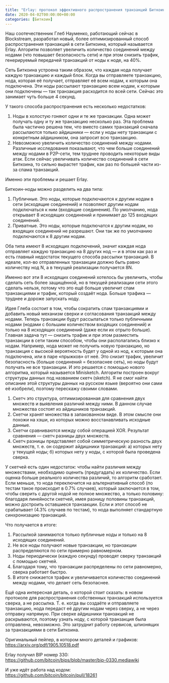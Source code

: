```yaml
---
title: "Erlay: протокол эффективного распространения транзакций Биткоина"
date: 2020-04-02T00:00:00+00:00
categories: [Биткоин]
---
```


Наш соотечественник Глеб Науменко, работающий сейчас в Blockstream, разработал новый, более оптимизированный способ распространения транзакций в сети Биткоина, который называется Erlay. Алгоритм позволяет увеличить количество соединений между нодами (что повышает безопасность сети) и при этом снизить трафик, генерируемый передачей транзакций от ноды к ноде, на 40%.

Сеть Биткоина устроена таким образом, что каждая нода получает каждую транзакцию и каждый блок. Когда вы отправляете транзакцию, нода, которая её получает, отправляет её всем нодам, к которым она подключена. Эти ноды рассылают транзакцию всем нодам, к которым они подключены — так транзакция расходится по всей сети. Сейчас это занимает чуть больше 4 секунд.

У такого способа распространения есть несколько недостатков:
1. Ноды в холостую гоняют одни и те же транзакции. Одна может получать одну и ту же транзакцию несколько раз. Эта проблема была частично решена тем, что вместо самих транзакций сначала рассылаются только айдишники — если у ноды нету транзакции с конкретным айдишником, она запросит всю транзакцию.
2. Невозможно увеличить количество соединений между нодами. Различные исследования показывают, что чем больше соединений между нодами в P2P-сети, тем труднее проводить некоторые виды атак. Если сейчас увеличивать количество соединений в сети Биткоина, то сильно вырастет трафик, как раз по большей части из-за спама транзакций.

Именно эти проблемы и решает Erlay.

Биткоин-ноды можно разделить на два типа:
1. Публичные. Это ноды, которые подключаются к другим нодам в сети (исходящие соединений) и позволяют другим нодам подключаться к ним (входящие соединения). По умолчанию, нода открывает 8 исходящих соединений и принимает до 125 входящих соединений.
2. Приватные. Это ноды, которые подключатся к другим нодам, но входящих соединений не разрешают. Они так же по умолчанию подключаются к 8 другим нодам.

Оба типа имеют 8 исходящих подключений, значит каждая нода отправляет каждую транзакцию на 8 других нод — и в этом как раз и есть главный недостаток текущего способа рассылки транзакций. В идеале, кол-во отправленных транзакции должно быть равно количеству нод N, а в текущей реализации получается 8N.

Именно вот эти 8 исходящих соединений хотелось бы увеличить, чтобы сделать сеть более защищённой, но в текущей реализации сети этого сделать нельзя, потому что это ещё больше увеличит спам транзакциями и трафик, который создаёт нода. Больше трафика — труднее и дороже запускать ноду.

Идея Глеба состоит в том, чтобы сократить спам транзакциями и добавить новый механизм сверки и согласования транзакций между нодами.
Теперь транзакции будут рассылаться только публичными нодами (нодами с большим количеством входящих соединений) и только на 8 исходящих соединений (даже если их отрыто больше). Главная задача тут — снизить трафик и при этом разместить транзакции в сети таким способом, чтобы они располагались близко к нодам. Например, нода может не получить новую транзакцию, но транзакция с высокой вероятность будет у одной из нод, к которым она подключена, или в паре «прыжков» от неё. Это снизит трафик, увеличит безопасность (больше соединений = безопаснее сеть), но ноды будут получать не все транзакции. И это решается с помощью нового алгоритма, который называется Minisketch. Алгоритм построен вокруг структуры данных под названием скетч (sketch). Я не смог найти описание этой структуры данных на русском языке (вероятно они сами её изобрели), поэтому перескажу своими словами.
1. Скетч это структура, оптимизированная для сравнения двух множеств и выявления различий между ними. В данном случае множества состоят из айдишников транзакций.
2. Скетчи хранят множества в запакованном виде. В этом смысле они похожи на хэши, из которых можно восстанавливать исходные данные.
3. Скетчи сравниваются между собой операцией XOR. Результат сравнения — скетч разницы двух множеств.
4. Скетч разницы представляет собой симметрическую разность двух множеств, т. е. он содержит айдишники транзакций: а) которых нету у текущей ноды; б) которых нету у ноды, с которой была проведена сверка.

У скетчей есть один недостаток: чтобы найти различия между множествами, необходимо оценить (предугадать) их количество. Если оценка больше реального количества различий, то алгоритм сработает. Если меньше, то нода переключится на альтернативный способ (по тестам такое происходит в 0.7% случаев), который заключается в том, чтобы сверить с другой нодой не полное множество, а только половину: благодаря линейности скетчей, имея разницу половины транзакций, можно достроить оставшиеся транзакции. Если и этот способ не срабатывает (4.3% случаев по тестам), то нода выполняет стандартную синхронизацию транзакций.

Что получается в итоге:
1. Рассылкой занимаются только публичные ноды и только на 8 исходящих соединений.
2. Не все ноды получают новые транзакции, но транзакции распределяются по сети примерно равномерном.
3. Ноды периодически (каждую секунду) проводят сверку транзакций с помощью скетчей.
4. Благодаря тому, что транзакции распределены по сети равномерно, сверка работает быстро.
5. В итоге снижается трафик и увеличивается количество соединений между нодами, что делает сеть безопаснее.

Ещё одна интересная деталь, о которой стоит сказать: в новом протоколе для распространения собственных транзакций используется сверка, а не рассылка. Т. е. когда вы создаёте и отправляете транзакцию, нода передаст её другим нодам через сверку, а не через отправку напрямую. При сверке айдишники транзакций не раскрываются, поэтому узнать ноду, с которой транзакция была отправлена, невозможно. Это затруднит работу сервисов, шпионящих за транзакциями в сети Биткоина.

Оригинальный пейпер, в котором много деталей и графиков: https://arxiv.org/pdf/1905.10518.pdf

Erlay получил BIP номер 330: https://github.com/bitcoin/bips/blob/master/bip-0330.mediawiki

И уже идёт работа над кодом: https://github.com/bitcoin/bitcoin/pull/18261